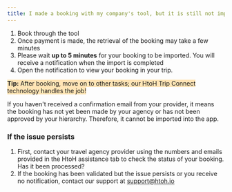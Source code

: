 ```yaml
---
title: I made a booking with my company's tool, but it is still not imported
---
```


1. Book through the tool
2. Once payment is made, the retrieval of the booking may take a few minutes
3. Please wait **up to 5 minutes** for your booking to be imported. You will receive a notification when the import is completed
4. Open the notification to view your booking in your trip.

<span style="background-color:moccasin;">**Tip:**</span><span style="background-color:moccasin;"> After booking, move on to other tasks; our HtoH Trip Connect technology handles the job!</span>

If you haven't received a confirmation email from your provider, it means the booking has not yet been made by your agency or has not been approved by your hierarchy. Therefore, it cannot be imported into the app.

### If the issue persists

1. First, contact your travel agency provider using the numbers and emails provided in the HtoH assistance tab to check the status of your booking. Has it been processed?
2. If the booking has been validated but the issue persists or you receive no notification, contact our support at [support@htoh.io](mailto:support@htoh.io)